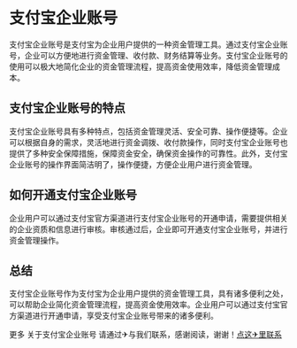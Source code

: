 # 支付宝企业账号

支付宝企业账号是支付宝为企业用户提供的一种资金管理工具。通过支付宝企业账号，企业可以方便地进行资金管理、收付款、财务结算等业务。支付宝企业账号的使用可以极大地简化企业的资金管理流程，提高资金使用效率，降低资金管理成本。

## 支付宝企业账号的特点

支付宝企业账号具有多种特点，包括资金管理灵活、安全可靠、操作便捷等。企业可以根据自身的需求，灵活地进行资金调拨、收付款操作，同时支付宝企业账号也提供了多种安全保障措施，保障资金安全，确保资金操作的可靠性。此外，支付宝企业账号的操作界面简洁明了，操作便捷，方便企业用户进行资金管理。

## 如何开通支付宝企业账号

企业用户可以通过支付宝官方渠道进行支付宝企业账号的开通申请，需要提供相关的企业资质和信息进行审核。审核通过后，企业即可开通支付宝企业账号，并进行资金管理操作。

## 总结

支付宝企业账号作为支付宝为企业用户提供的资金管理工具，具有诸多便利之处，可以帮助企业简化资金管理流程，提高资金使用效率。企业用户可以通过支付宝官方渠道进行开通申请，享受支付宝企业账号带来的诸多便利。

更多 关于支付宝企业账号 请通过✈与我们联系，感谢阅读，谢谢！[点这✈里联系](https://ads.k02.cc)